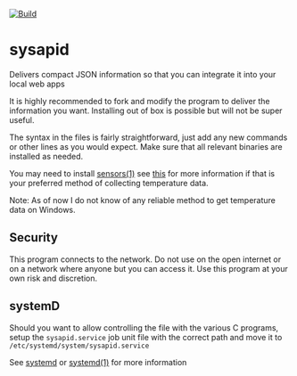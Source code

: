 [![Build](https://github.com/dchansen06/sysapid/actions/workflows/build.yml/badge.svg)](https://github.com/dchansen06/sysapid/actions/workflows/build.yml)
# sysapid
Delivers compact JSON information so that you can integrate it into your local web apps

It is highly recommended to fork and modify the program to deliver the information you want. Installing out of box is possible but will not be super useful.

The syntax in the files is fairly straightforward, just add any new commands or other lines as you would expect. Make sure that all relevant binaries are installed as needed.

You may need to install [sensors(1)](https://linux.die.net/man/1/sensors) see [this](https://help.ubuntu.com/community/SensorInstallHowto) for more information if that is your preferred method of collecting temperature data.

Note: As of now I do not know of any reliable method to get temperature data on Windows.

## Security
This program connects to the network. Do not use on the open internet or on a network where anyone but you can access it. Use this program at your own risk and discretion.

## systemD
Should you want to allow controlling the file with the various C programs, setup the `sysapid.service` job unit file with the correct path and move it to `/etc/systemd/system/sysapid.service`

See [systemd](https://wiki.debian.org/systemd) or [systemd(1)](https://man7.org/linux/man-pages/man1/systemd.1.html) for more information
